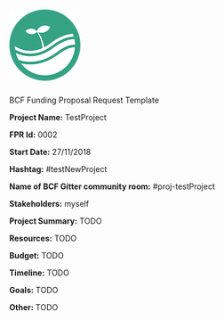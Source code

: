 
# ![BCF Logo Round Tiny](https://raw.githubusercontent.com/The-Bitcoin-Cash-Fund/Branding/master/BCF%20Symbol%20Round%20Tiny.png)
BCF Funding Proposal Request Template

**Project Name:**
TestProject

**FPR Id:**
0002

**Start Date:**
27/11/2018

**Hashtag:**
#testNewProject

**Name of BCF Gitter community room:**
#proj-testProject

**Stakeholders:**
myself

**Project Summary:**
TODO

**Resources:**
TODO

**Budget:**
TODO

**Timeline:**
TODO

**Goals:**
TODO

**Other:**
TODO
